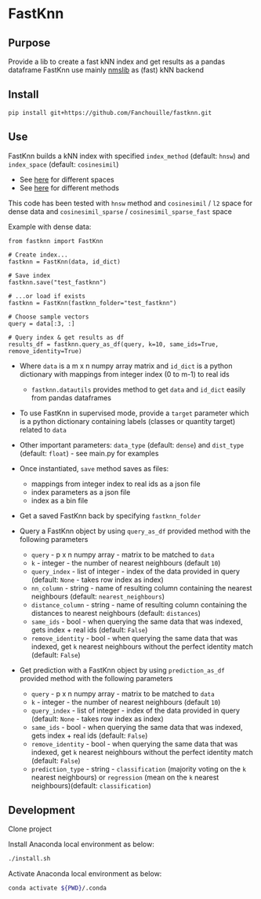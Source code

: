 # FastKnn

## Purpose
Provide a lib to create a fast kNN index and get results as a pandas dataframe
FastKnn use mainly [nmslib](https://github.com/nmslib/nmslib/) as (fast) kNN backend


## Install
`pip install git+https://github.com/Fanchouille/fastknn.git`

## Use
FastKnn builds a kNN index with specified `index_method` (default: `hnsw`) 
and `index_space` (default: `cosinesimil`)
- See [here](https://github.com/nmslib/nmslib/blob/master/manual/spaces.md) for different spaces
- See [here](https://github.com/nmslib/nmslib/blob/master/manual/methods.md) for different methods

This code has been tested with `hnsw` method and `cosinesimil` / `l2` space for dense data and `cosinesimil_sparse` / `cosinesimil_sparse_fast` space

Example with dense data:
    
    from fastknn import FastKnn
    
    # Create index...
    fastknn = FastKnn(data, id_dict)
    
    # Save index
    fastknn.save("test_fastknn")
    
    # ...or load if exists
    fastknn = FastKnn(fastknn_folder="test_fastknn")

    # Choose sample vectors
    query = data[:3, :]

    # Query index & get results as df
    results_df = fastknn.query_as_df(query, k=10, same_ids=True, remove_identity=True)

- Where `data` is a m x n numpy array matrix and `id_dict` is a python dictionary with mappings from integer index (0 to m-1) to real ids
    - `fastknn.datautils` provides method to get `data` and `id_dict` easily from pandas dataframes
    
- To use FastKnn in supervised mode, provide a `target` parameter which is a python dictionary containing labels (classes or quantity target) related to `data`
    
- Other important parameters:  `data_type` (default: `dense`) and `dist_type` (default: `float`) - see main.py for examples

- Once instantiated, `save` method saves as files:
    - mappings from integer index to real ids as a json file
    - index parameters as a json file
    - index as a bin file
    
- Get a saved FastKnn back by specifying `fastknn_folder`

- Query a FastKnn object by using `query_as_df` provided method with the following parameters 
    - `query` - p x n numpy array - matrix to be matched to `data`
    - `k` - integer - the number of nearest neighbours (default `10`)
    - `query_index` - list of integer - index of the data provided in query (default: `None` - takes row index as index)
    - `nn_column` - string - name of resulting column containing the nearest neighbours (default: `nearest_neighbours`)
    - `distance_column` - string - name of resulting column containing the distances to nearest neighbours (default: `distances`)
    - `same_ids` - bool - when querying the same data that was indexed, gets index + real ids (default: `False`)
    - `remove_identity` - bool - when querying the same data that was indexed, get `k` nearest neighbours without the perfect identity match (default: `False`)

- Get prediction with a FastKnn object by using `prediction_as_df` provided method with the following parameters 
    - `query` - p x n numpy array - matrix to be matched to `data`
    - `k` - integer - the number of nearest neighbours (default `10`)
    - `query_index` - list of integer - index of the data provided in query (default: `None` - takes row index as index)
    - `same_ids` - bool - when querying the same data that was indexed, gets index + real ids (default: `False`)
    - `remove_identity` - bool - when querying the same data that was indexed, get `k` nearest neighbours without the perfect identity match (default: `False`)
    - `prediction_type` - string - `classification` (majority voting on the `k` nearest neighbours) or `regression` (mean on the `k` nearest neighbours)(default: `classification`)

## Development
Clone project

Install Anaconda local environment as below:
```bash
./install.sh
```

Activate Anaconda local environment as below:

```bash
conda activate ${PWD}/.conda
```
